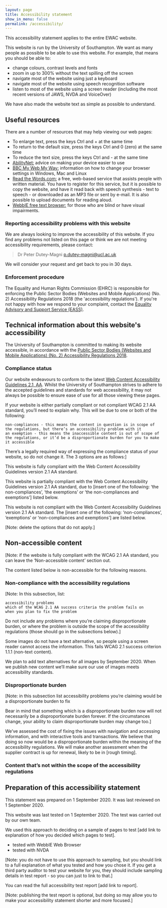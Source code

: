 ```yaml
---
layout: page
title: Accessibility statement
show_in_menu: false
permalink: /accessibility/
---
```



This accessibility statement applies to the entire EWAC website.

This website is run by the University of Southampton. We want as many people as possible to be able to use this website. For example, that means you should be able to:

* change colours, contrast levels and fonts
* zoom in up to 300% without the text spilling off the screen
* navigate most of the website using just a keyboard
* navigate most of the website using speech recognition software
* listen to most of the website using a screen reader (including the most recent versions of JAWS, NVDA and VoiceOver)

We have also made the website text as simple as possible to understand.


## Useful resources 

There are a number of resources that may help viewing our web pages:

* To enlarge text, press the keys Ctrl and + at the same time
* To return to the default size, press the keys Ctrl and 0 (zero) at the same time
* To reduce the text size, press the keys Ctrl and - at the same time
* [AbilityNet:](https://mcmw.abilitynet.org.uk/) advice on making your device easier to use 
* [BBC My Web My Way:](http://www.bbc.co.uk/accessibility/index.shtml) information on how to change your browser settings in Windows, Mac and Linux
* [Read the Words.com:](https://www.readthewords.com/) a free, web-based service that assists people with written material. You have to register for this service, but it is possible to copy the website, and have it read back with speech synthesis - text to speech - or downloaded as an MP3 file or sent by e-mail. It is also possible to upload documents for reading aloud.
* [WebbIE free text browser:](https://www.webbie.org.uk/) for those who are blind or have visual impairments.




<!--
## How accessible this website is

[Note: use this section to provide information that a disabled user can act on - for example, avoid a particular section of the website, or request an alternative version rather than waste time trying to make it work with their assistive technology. Try to list in order of most impact to least impact.]

We know some parts of this website are not fully accessible:

    the text will not reflow in a single column when you change the size of the browser window
    you cannot modify the line height or spacing of text
    most older PDF documents are not fully accessible to screen reader software
    live video streams do not have captions
    some of our online forms are difficult to navigate using just a keyboard
    you cannot skip to the main content when using a screen reader
    there’s a limit to how far you can magnify the map on our ‘contact us’ page
-->



### Reporting accessibility problems with this website

We are always looking to improve the accessibility of this website. If you find any problems not listed on this page or think we are not meeting accessibility requirements, please contact: 

> Dr Peter Dutey-Magni
> p.dutey-magni@ucl.ac.uk
 
We will consider your request and get back to you in 30 days.


### Enforcement procedure

The Equality and Human Rights Commission (EHRC) is responsible for enforcing the Public Sector Bodies (Websites and Mobile Applications) (No. 2) Accessibility Regulations 2018 (the 'accessibility regulations'). If you're not happy with how we respond to your complaint, contact the [Equality Advisory and Support Service (EASS)](https://www.equalityadvisoryservice.com/).

## Technical information about this website's accessibility

The University of Southampton is committed to making its website accessible, in accordance with the [Public Sector Bodies (Websites and Mobile Applications) (No. 2) Accessibility Regulations 2018](http://www.legislation.gov.uk/uksi/2018/952/contents/made).


### Compliance status


Our website endeavours to conform to the latest [Web Content Accessibility Guidelines 2.1, AA](https://www.w3.org/TR/WCAG21/). Whilst the University of Southampton strives to adhere to the accepted guidelines and standards for web accessibility, it may not always be possible to ensure ease of use for all those viewing these pages. 

If your website is either partially compliant or not compliant WCAG 2.1 AA standard, you’ll need to explain why. This will be due to one or both of the following:

    non-compliances - this means the content in question is in scope of the regulations, but there’s an accessibility problem with it
    an exemption - this means the inaccessible content is out of scope of the regulations, or it’d be a disproportionate burden for you to make it accessible

There’s a legally required way of expressing the compliance status of your website, so do not change it. The 3 options are as follows:]

This website is fully compliant with the Web Content Accessibility Guidelines version 2.1 AA standard.

This website is partially compliant with the Web Content Accessibility Guidelines version 2.1 AA standard, due to [insert one of the following: ‘the non-compliances’, ‘the exemptions’ or ‘the non-compliances and exemptions’] listed below.

This website is not compliant with the Web Content Accessibility Guidelines version 2.1 AA standard. The [insert one of the following: ‘non-compliances’, ‘exemptions’ or ‘non-compliances and exemptions’] are listed below.

[Note: delete the options that do not apply.]

## Non-accessible content

[Note: if the website is fully compliant with the WCAG 2.1 AA standard, you can leave the ‘Non-accessible content’ section out.
 
The content listed below is non-accessible for the following reasons.

### Non-compliance with the accessibility regulations

[Note: In this subsection, list:

    accessibility problems
    which of the WCAG 2.1 AA success criteria the problem fails on
    when you plan to fix the problem

Do not include any problems where you’re claiming disproportionate burden, or where the problem is outside the scope of the accessibility regulations (those should go in the subsections below).]

Some images do not have a text alternative, so people using a screen reader cannot access the information. This fails WCAG 2.1 success criterion 1.1.1 (non-text content).

We plan to add text alternatives for all images by September 2020. When we publish new content we’ll make sure our use of images meets accessibility standards.

### Disproportionate burden

[Note: in this subsection list accessibility problems you’re claiming would be a disproportionate burden to fix

Bear in mind that something which is a disproportionate burden now will not necessarily be a disproportionate burden forever. If the circumstances change, your ability to claim disproportionate burden may change too.]

We’ve assessed the cost of fixing the issues with navigation and accessing information, and with interactive tools and transactions. We believe that doing so now would be a disproportionate burden within the meaning of the accessibility regulations. We will make another assessment when the supplier contract is up for renewal, likely to be in [rough timing].

### Content that’s not within the scope of the accessibility regulations


## Preparation of this accessibility statement

This statement was prepared on 1 September 2020. It was last reviewed on 1 September 2020.

This website was last tested on 1 September 2020. The test was carried out by our own team.

We used this approach to deciding on a sample of pages to test [add link to explanation of how you decided which pages to test].

* tested with WebbIE Web Browser
* tested with NVDA

[Note: you do not have to use this approach to sampling, but you should link to a full explanation of what you tested and how you chose it. If you get a third party auditor to test your website for you, they should include sampling details in test report - so you can just to link to that.]

You can read the full accessibility test report [add link to report].

[Note: publishing the test report is optional, but doing so may allow you to make your accessibility statement shorter and more focused.]

